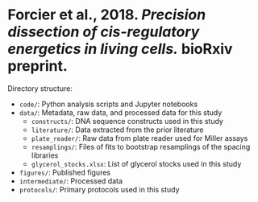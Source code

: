# Forcier et al., 2018. *Precision dissection of cis-regulatory energetics in living cells.* bioRxiv preprint.

Directory structure:
* ``code/``: Python analysis scripts and Jupyter notebooks
* ``data/``: Metadata, raw data, and processed data for this study
  * ``constructs/``: DNA sequence constructs used in this study
  * ``literature/``: Data extracted from the prior literature
  * ``plate_reader/``: Raw data from plate reader used for Miller assays
  * ``resamplings/``: Files of fits to bootstrap resamplings of the spacing libraries
  * ``glycerol_stocks.xlsx``: List of glycerol stocks used in this study
* ``figures/``: Published figures
* ``intermediate/``: Processed data
* ``protocols/``: Primary protocols used in this study
